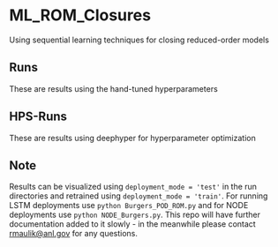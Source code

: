 # ML_ROM_Closures
Using sequential learning techniques for closing reduced-order models

## Runs
These are results using the hand-tuned hyperparameters

## HPS-Runs
These are results using deephyper for hyperparameter optimization

## Note
Results can be visualized using `deployment_mode = 'test'` in the run directories and retrained using `deployment_mode = 'train'`. For running LSTM deployments use `python Burgers_POD_ROM.py` and for NODE deployments use `python NODE_Burgers.py`. This repo will have further documentation added to it slowly - in the meanwhile please contact rmaulik@anl.gov for any questions.
